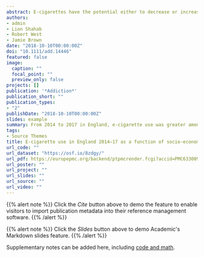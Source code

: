 ```yaml
---
abstract: E‐cigarettes have the potential either to decrease or increase health inequalities, depending on socio‐economic differences in their use and effectiveness. This paper estimated the associations between socio‐economic status (SES) and e‐cigarette use and examined whether these associations changed between 2014 and 2017. The design was a monthly repeat cross‐sectional household survey of adults (16+) between January 2014 and December 2017. This time‐period was chosen given that the prevalence of e‐cigarette use stabilized in England in late 2013. Participants were included from the Smoking Toolkit Study, a monthly household survey of smoking and smoking cessation among adults (n = 81 063; mean age = 48.4 years, 49% were women) in England. Subsets included past year smokers (n = 16 232; mean age = 42.8, 46% women), smokers during a quit attempt (n = 5305, mean age = 40.6, 49% women) and long‐term ex‐smokers (n = 13 562, mean age = 59.3, 44% women). The outcome measure for the analyses was current e‐cigarette use. We also included smokers during a quit attempt where use of an e‐cigarette during the most recent quit attempt was the outcome measure. Social grade based on occupation was the SES explanatory variable, using the National Readership Survey classification system of AB (higher and intermediate managerial, administrative and professional), C1 (supervisory, clerical and junior managerial, administrative and professional), C2 (skilled manual workers), D (semi‐skilled and unskilled manual workers) and E (state pensioners, casual and lowest‐grade workers, unemployed with state benefits only). 
authors:
- admin
- Lion Shahab
- Robert West
- Jamie Brown
date: "2018-10-10T00:00:00Z"
doi: "10.1111/add.14446"
featured: false
image:
  caption: ""
  focal_point: ""
  preview_only: false
projects: []
publication: '*Addiction*'
publication_short: ""
publication_types:
- "2"
publishDate: "2018-10-10T00:00:00Z"
slides: example
summary: From 2014 to 2017 in England, e‐cigarette use was greater among smokers from higher compared with lower socio‐economic status (SES) groups, but this difference attenuated over time. Use during a quit attempt was similar throughout SES groups. Use by long‐term ex‐smokers increased over time among all groups and was consistently more common in lower SES groups. 
tags:
- Source Themes
title: E‐cigarette use in England 2014–17 as a function of socio‐economic profile
url_code: ""
url_dataset: "https://osf.io/8zdgy/"
url_pdf: https://europepmc.org/backend/ptpmcrender.fcgi?accid=PMC6330091&blobtype=pdf
url_poster: ""
url_project: ""
url_slides: ""
url_source: "" 
url_video: ""
---
```


{{% alert note %}}
Click the *Cite* button above to demo the feature to enable visitors to import publication metadata into their reference management software.
{{% /alert %}}

{{% alert note %}}
Click the *Slides* button above to demo Academic's Markdown slides feature.
{{% /alert %}}

Supplementary notes can be added here, including [code and math](https://sourcethemes.com/academic/docs/writing-markdown-latex/).
